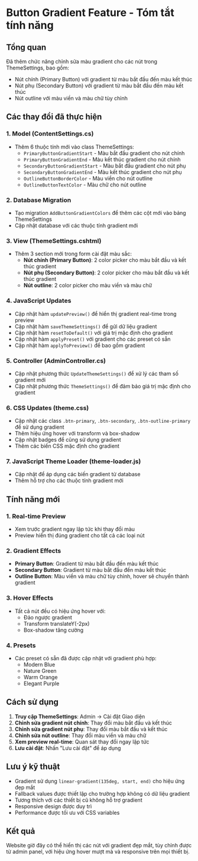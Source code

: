 # Button Gradient Feature - Tóm tắt tính năng

## Tổng quan
Đã thêm chức năng chỉnh sửa màu gradient cho các nút trong ThemeSettings, bao gồm:
- Nút chính (Primary Button) với gradient từ màu bắt đầu đến màu kết thúc
- Nút phụ (Secondary Button) với gradient từ màu bắt đầu đến màu kết thúc  
- Nút outline với màu viền và màu chữ tùy chỉnh

## Các thay đổi đã thực hiện

### 1. Model (ContentSettings.cs)
- Thêm 6 thuộc tính mới vào class ThemeSettings:
  - `PrimaryButtonGradientStart` - Màu bắt đầu gradient cho nút chính
  - `PrimaryButtonGradientEnd` - Màu kết thúc gradient cho nút chính
  - `SecondaryButtonGradientStart` - Màu bắt đầu gradient cho nút phụ
  - `SecondaryButtonGradientEnd` - Màu kết thúc gradient cho nút phụ
  - `OutlineButtonBorderColor` - Màu viền cho nút outline
  - `OutlineButtonTextColor` - Màu chữ cho nút outline

### 2. Database Migration
- Tạo migration `AddButtonGradientColors` để thêm các cột mới vào bảng ThemeSettings
- Cập nhật database với các thuộc tính gradient mới

### 3. View (ThemeSettings.cshtml)
- Thêm 3 section mới trong form cài đặt màu sắc:
  - **Nút chính (Primary Button)**: 2 color picker cho màu bắt đầu và kết thúc gradient
  - **Nút phụ (Secondary Button)**: 2 color picker cho màu bắt đầu và kết thúc gradient
  - **Nút outline**: 2 color picker cho màu viền và màu chữ

### 4. JavaScript Updates
- Cập nhật hàm `updatePreview()` để hiển thị gradient real-time trong preview
- Cập nhật hàm `saveThemeSettings()` để gửi dữ liệu gradient
- Cập nhật hàm `resetToDefault()` với giá trị mặc định cho gradient
- Cập nhật hàm `applyPreset()` với gradient cho các preset có sẵn
- Cập nhật hàm `applyToPreview()` để bao gồm gradient

### 5. Controller (AdminController.cs)
- Cập nhật phương thức `UpdateThemeSettings()` để xử lý các tham số gradient mới
- Cập nhật phương thức `ThemeSettings()` để đảm bảo giá trị mặc định cho gradient

### 6. CSS Updates (theme.css)
- Cập nhật các class `.btn-primary`, `.btn-secondary`, `.btn-outline-primary` để sử dụng gradient
- Thêm hiệu ứng hover với transform và box-shadow
- Cập nhật badges để cũng sử dụng gradient
- Thêm các biến CSS mặc định cho gradient

### 7. JavaScript Theme Loader (theme-loader.js)
- Cập nhật để áp dụng các biến gradient từ database
- Thêm hỗ trợ cho các thuộc tính gradient mới

## Tính năng mới

### 1. Real-time Preview
- Xem trước gradient ngay lập tức khi thay đổi màu
- Preview hiển thị đúng gradient cho tất cả các loại nút

### 2. Gradient Effects
- **Primary Button**: Gradient từ màu bắt đầu đến màu kết thúc
- **Secondary Button**: Gradient từ màu bắt đầu đến màu kết thúc
- **Outline Button**: Màu viền và màu chữ tùy chỉnh, hover sẽ chuyển thành gradient

### 3. Hover Effects
- Tất cả nút đều có hiệu ứng hover với:
  - Đảo ngược gradient
  - Transform translateY(-2px)
  - Box-shadow tăng cường

### 4. Presets
- Các preset có sẵn đã được cập nhật với gradient phù hợp:
  - Modern Blue
  - Nature Green  
  - Warm Orange
  - Elegant Purple

## Cách sử dụng

1. **Truy cập ThemeSettings**: Admin → Cài đặt Giao diện
2. **Chỉnh sửa gradient nút chính**: Thay đổi màu bắt đầu và kết thúc
3. **Chỉnh sửa gradient nút phụ**: Thay đổi màu bắt đầu và kết thúc
4. **Chỉnh sửa nút outline**: Thay đổi màu viền và màu chữ
5. **Xem preview real-time**: Quan sát thay đổi ngay lập tức
6. **Lưu cài đặt**: Nhấn "Lưu cài đặt" để áp dụng

## Lưu ý kỹ thuật

- Gradient sử dụng `linear-gradient(135deg, start, end)` cho hiệu ứng đẹp mắt
- Fallback values được thiết lập cho trường hợp không có dữ liệu gradient
- Tương thích với các thiết bị cũ không hỗ trợ gradient
- Responsive design được duy trì
- Performance được tối ưu với CSS variables

## Kết quả

Website giờ đây có thể hiển thị các nút với gradient đẹp mắt, tùy chỉnh được từ admin panel, với hiệu ứng hover mượt mà và responsive trên mọi thiết bị. 